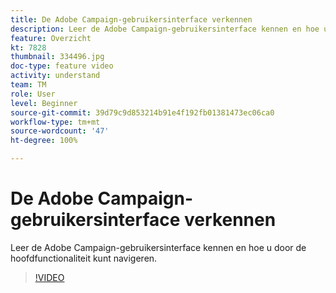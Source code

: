 ```yaml
---
title: De Adobe Campaign-gebruikersinterface verkennen
description: Leer de Adobe Campaign-gebruikersinterface kennen en hoe u door de hoofdfunctionaliteit kunt navigeren.
feature: Overzicht
kt: 7828
thumbnail: 334496.jpg
doc-type: feature video
activity: understand
team: TM
role: User
level: Beginner
source-git-commit: 39d79c9d853214b91e4f192fb01381473ec06ca0
workflow-type: tm+mt
source-wordcount: '47'
ht-degree: 100%

---
```


# De Adobe Campaign-gebruikersinterface verkennen

Leer de Adobe Campaign-gebruikersinterface kennen en hoe u door de hoofdfunctionaliteit kunt navigeren.

>[!VIDEO](https://video.tv.adobe.com/v/334496?quality=12)
